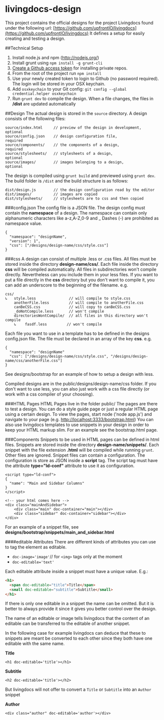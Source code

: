 livingdocs-design
=================

This project contains the official designs for the project Livingdocs found under the following url: [https://github.com/upfrontIO/livingdocs](https://github.com/upfrontIO/livingdocs)
It defines a setup for easily creating and testing a design.

##Technical Setup

  1. Install node.js and npm (http://nodejs.org/)
  2. Install grunt using `npm install -g grunt-cli`
  3. [Create a Github access token](https://help.github.com/articles/creating-an-access-token-for-command-line-use) for installing private repos.
  4. From the root of the project run `npm install`
  5. Use your newly created token to login to Github (no password required). The login will be stored in your OSX keychain.
  6. Add `osxkeychain` to your Git config: `git config --global credential.helper osxkeychain`
  7. Run `grunt dev` to compile the design. When a file changes, the files in **/dist** are updated automatically


##Design
The actual design is stored in the `source` directory.
A design consists of the following files:

    source/index.html     // preview of the design in development,  optional
    source/config.json    // design configuration file,             required
    source/components/    // the components of a design,            required
    source/stylesheets/   // stylesheets of a design,               optional
    source/images/        // images belonging to a design,          optional

The design is compiled using `grunt build` and previewed using `grunt dev`. The build folder is `/dist` and the build structure is as follows:

    dist/design.js        // the design configuration read by the editor
    dist/images/          // images are copied
    dist/stylesheets/     // stylesheets are to css and then copied

###config.json
The config file is a JSON file.
The design config must contain the **namespace** of a design.
The namespace can contain only alphanumeric characters like a-z,A-Z,0-9 and _
Dashes (-) are prohibited as namespace value.

    {
      "namespace": "designName",
      "version": 1",
      "css": ["/designs/design-name/css/style.css"]
    }


###css
A design can consist of multiple .less or .css files. All files must be stored inside the directory **design-name/css/**.
Each file inside the directory **css** will be compiled automatically.
All files in subdirectories won't compile directly. Nevertheless can you include them in your less files.
If you want to put a file directly in the **css** directory but you don't want to compile it,
you can add an underscore to the beginning of the filename.
e.g.

    css/
    ↳   style.less               // will compile to style.css
        anotherFile.less         // will compile to anotherFile.css
        canBeCSS.css             // will copy to canBeCSS.css
        _doNotCompile.less       // won't compile
        directoriesWontCompile/  // all files in this directory won't compile
        ↳    fasdf.less         // won't compile


Each file you want to use in a template has to be defined in the designs config.json file.
The file must be declared in an array of the key **css**.
e.g.

    {
      "namespace": "designName"
      "css": ["/designs/design-name/css/style.css", "/designs/design-name/css/anotherFile.css"]
    }


See designs/bootstrap for an example of how to setup a design with less.

Compiled designs are in the public/designs/design-name/css folder. If you don't want to use less, you can also just work with a css file directly (or work with a css compiler of your choosing).

###HTML Pages
HTML Pages live in the folder public/
The pages are there to test a design. You can do a style guide page or just a regular HTML page using a certain design.
To view the pages, start node ('node app.js') and navigate to your page (e.g. [http://localhost:3333/bootstrap.html](http://localhost:3333/bootstrap.html))
You can also use livingdocs templates to use snippets in your design in order to keep your HTML markup slim. For an example see the bootstrap.html page.

###Components
Snippets to be used in HTML pages can be defined in html files.
Snippets are stored inside the directory **design-name/snippets/**.
Each snippet with the file extension **.html** will be compiled while running `grunt`. Other files are ignored.
Snippet files can contain a configuration.  The configuration is store as JSON inside a **script** tag.
The script tag must have the attribute **type="ld-conf"** attribute to use it as configuration.

    <script type="ld-conf">
    {
      "name": "Main and Sidebar Columns"
    }
    </script>

    <!-- your html comes here -->
    <div class="mainAndSidebar">
        <div class="main" doc-container="main"></div>
        <div class="sidebar" doc-container="sidebar"></div>
    </div>

For an example of a snippet file, see **designs/bootstrap/snippets/main_and_sidebar.html**

####editable Attributes
There are different kinds of attributes you can use to tag the element as editable.

- `doc-image='image'`// for `<img>` tags only at the moment
- `doc-editable='text'`

Each editable attribute inside a snippet must have a unique value. E.g.:
```html
<h1>
  <span doc-editable="title">Title</span>
  <small doc-editable="subtitle">Subtitle</small>
</h1>
```

If there is only one editable in a snippet the name can be omitted.
But it is better to always provide it since it gives you better control over the design.

The name of an editable or image tells livingdocs that the content of an editable can
be transferred to the editable of another snippet.

In the following case for example livingdocs can deduce that these to snippets
are meant be converted to each other since they both have one editable with the same name.

**Title**
```
<h1 doc-editable='title'></h1>
```

**Subtitle**
```
<h2 doc-editable='title'></h2>
```

But livingdocs will not offer to convert a `Title` or `Subtitle` into an `Author` snippet

**Author**
```
<div class="author" doc-editable='author'></div>
```






